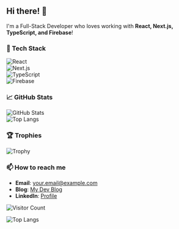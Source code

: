 ## Hi there! 👋  
I'm a Full-Stack Developer who loves working with **React, Next.js, TypeScript, and Firebase**!  

### 🔧 Tech Stack  
![React](https://img.shields.io/badge/React-61DAFB?style=for-the-badge&logo=react&logoColor=white)  
![Next.js](https://img.shields.io/badge/Next.js-000000?style=for-the-badge&logo=next.js&logoColor=white)  
![TypeScript](https://img.shields.io/badge/TypeScript-3178C6?style=for-the-badge&logo=typescript&logoColor=white)  
![Firebase](https://img.shields.io/badge/Firebase-FFCA28?style=for-the-badge&logo=firebase&logoColor=white)  

### 📈 GitHub Stats  
![GitHub Stats](https://github-readme-stats.vercel.app/api?username=내_깃허브_ID&show_icons=true&theme=dark)  
![Top Langs](https://github-readme-stats.vercel.app/api/top-langs/?username=내_깃허브_ID&layout=compact&theme=dark)  

### 🏆 Trophies  
![Trophy](https://github-profile-trophy.vercel.app/?username=shjeon-96&theme=gruvbox)  

### 📫 How to reach me  
- **Email**: your.email@example.com  
- **Blog**: [My Dev Blog](https://yourblog.com)  
- **LinkedIn**: [Profile](https://linkedin.com/in/yourname)  

![Visitor Count](https://komarev.com/ghpvc/?username=shjeon-96&color=blue)  

![Top Langs](https://github-readme-stats.vercel.app/api/top-langs/?username=shjeon-96&layout=compact&theme=dark&hide=css,html)
